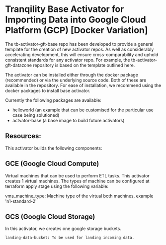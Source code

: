# Tranqility Base Activator for Importing Data into Google Cloud Platform (GCP) [Docker Variation]

The tb-activator-gft-base repo has been developed to provide a general template for the creation of new activator repos. As well as considerably accelerating development, this will ensure cross-comparability and uphold consistent standards for any activator repo. For example, the tb-activator-gft-datazone repository is based on the template outlined here.

The activator can be installed either through the docker package (recommended) or via the underlying source code. Both of these are available in the repository. For ease of installation, we recommend using the docker packages to install base activator.  

Currently the following packages are available:
* helloworld (an example that can be customised for the particular use case being solutioned)
* actvator-base (a base image to build future activators)

## Resources:
This activator builds the following components:

## GCE (Google Cloud Compute)

Virtual machines that can be used to perform ETL tasks. This activator creates 1 virtual machines. The types of machine can be configured at terraform apply stage using the following variable:

vms_machine_type: Machine type of the virtual both machines, example 'n1-standard-2'

## GCS (Google Cloud Storage)

In this activator, we creates one google storage buckets.

    landing-data-bucket: To be used for landing incoming data.
